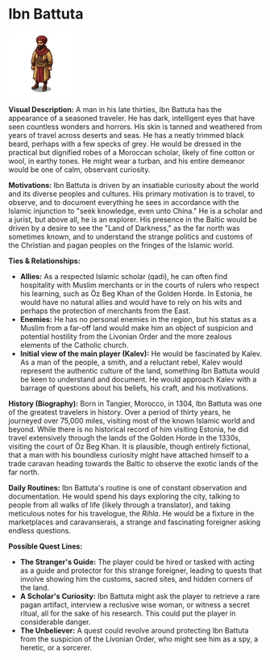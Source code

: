 # Ibn Battuta

![alt text](image-6.png)

**Visual Description:**
A man in his late thirties, Ibn Battuta has the appearance of a seasoned traveler. He has dark, intelligent eyes that have seen countless wonders and horrors. His skin is tanned and weathered from years of travel across deserts and seas. He has a neatly trimmed black beard, perhaps with a few specks of grey. He would be dressed in the practical but dignified robes of a Moroccan scholar, likely of fine cotton or wool, in earthy tones. He might wear a turban, and his entire demeanor would be one of calm, observant curiosity.

**Motivations:**
Ibn Battuta is driven by an insatiable curiosity about the world and its diverse peoples and cultures. His primary motivation is to travel, to observe, and to document everything he sees in accordance with the Islamic injunction to "seek knowledge, even unto China." He is a scholar and a jurist, but above all, he is an explorer. His presence in the Baltic would be driven by a desire to see the "Land of Darkness," as the far north was sometimes known, and to understand the strange politics and customs of the Christian and pagan peoples on the fringes of the Islamic world.

**Ties & Relationships:**
*   **Allies:** As a respected Islamic scholar (qadi), he can often find hospitality with Muslim merchants or in the courts of rulers who respect his learning, such as Öz Beg Khan of the Golden Horde. In Estonia, he would have no natural allies and would have to rely on his wits and perhaps the protection of merchants from the East.
*   **Enemies:** He has no personal enemies in the region, but his status as a Muslim from a far-off land would make him an object of suspicion and potential hostility from the Livonian Order and the more zealous elements of the Catholic church.
*   **Initial view of the main player (Kalev):** He would be fascinated by Kalev. As a man of the people, a smith, and a reluctant rebel, Kalev would represent the authentic culture of the land, something Ibn Battuta would be keen to understand and document. He would approach Kalev with a barrage of questions about his beliefs, his craft, and his motivations.

**History (Biography):**
Born in Tangier, Morocco, in 1304, Ibn Battuta was one of the greatest travelers in history. Over a period of thirty years, he journeyed over 75,000 miles, visiting most of the known Islamic world and beyond. While there is no historical record of him visiting Estonia, he did travel extensively through the lands of the Golden Horde in the 1330s, visiting the court of Öz Beg Khan. It is plausible, though entirely fictional, that a man with his boundless curiosity might have attached himself to a trade caravan heading towards the Baltic to observe the exotic lands of the far north.

**Daily Routines:**
Ibn Battuta's routine is one of constant observation and documentation. He would spend his days exploring the city, talking to people from all walks of life (likely through a translator), and taking meticulous notes for his travelogue, the *Rihla*. He would be a fixture in the marketplaces and caravanserais, a strange and fascinating foreigner asking endless questions.

**Possible Quest Lines:**
*   **The Stranger's Guide:** The player could be hired or tasked with acting as a guide and protector for this strange foreigner, leading to quests that involve showing him the customs, sacred sites, and hidden corners of the land.
*   **A Scholar's Curiosity:** Ibn Battuta might ask the player to retrieve a rare pagan artifact, interview a reclusive wise woman, or witness a secret ritual, all for the sake of his research. This could put the player in considerable danger.
*   **The Unbeliever:** A quest could revolve around protecting Ibn Battuta from the suspicion of the Livonian Order, who might see him as a spy, a heretic, or a sorcerer.

